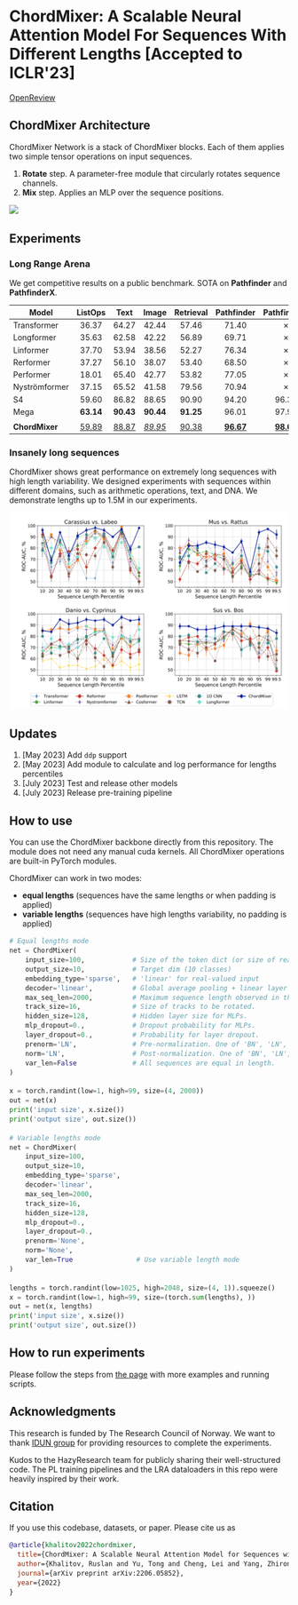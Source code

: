 # ChordMixer: A Scalable Neural Attention Model For Sequences With Different Lengths [Accepted to ICLR'23]

[OpenReview](https://openreview.net/forum?id=E8mzu3JbdR)

## ChordMixer Architecture 
ChordMixer Network is a stack of ChordMixer blocks. Each of them applies two simple tensor operations on input sequences.
1. **Rotate** step. A parameter-free module that circularly rotates sequence channels.
2. **Mix** step. Applies an MLP over the sequence positions.
<img src="https://github.com/RuslanKhalitov/ChordMixer/blob/main/figures/chordm_nonum_git.gif" width="690">

## Experiments

### Long Range Arena
We get competitive results on a public benchmark. SOTA on **Pathfinder** and **PathfinderX**.


| Model            | ListOps|Text|Image|Retrieval|Pathfinder|PathfinderX|
| -------------    |:-----:|:-----:|:-----:|:-----:|:-----:|:-----:|
| Transformer      | 36.37 | 64.27 | 42.44 | 57.46 | 71.40 | ✗ |
| Longformer       | 35.63 | 62.58 | 42.22 | 56.89 | 69.71 | ✗ |
| Linformer        | 37.70 | 53.94 | 38.56 | 52.27 | 76.34 | ✗ |
| Rerformer        | 37.27 | 56.10 | 38.07 | 53.40 | 68.50 | ✗ |
| Performer        | 18.01 | 65.40 | 42.77 | 53.82 | 77.05 | ✗ | 
| Nyströmformer    | 37.15 | 65.52 | 41.58 | 79.56 | 70.94 | ✗ |
| S4               | 59.60 | 86.82 | 88.65 | 90.90 | 94.20 | 96.35 |
| Mega             | **63.14** | **90.43** | **90.44** | **91.25** | 96.01 | 97.98 |
|                  |
| **ChordMixer**   | [59.89](https://api.wandb.ai/links/rusx/kb9ydn5g) | [88.87](https://api.wandb.ai/links/rusx/9e7oizh6) | *[89.95](https://api.wandb.ai/links/rusx/rk6dt1bt)* | [90.38](https://api.wandb.ai/links/rusx/b9dbjno1) | **[96.67](https://api.wandb.ai/links/rusx/rgi146h9)** | **[98.63](https://api.wandb.ai/links/rusx/empk7dj8)** |

### Insanely long sequences

ChordMixer shows great performance on extremely long sequences with high length variability. We designed experiments with sequences within different domains, such as arithmetic operations, text, and DNA. We demonstrate lengths up to 1.5M in our experiments. 

<img src="https://github.com/RuslanKhalitov/ChordMixer/blob/main/figures/genbank_git.png" width="690">

## Updates
1. [May 2023] Add `ddp` support
2. [May 2023] Add module to calculate and log performance for lengths percentiles 
3. [July 2023] Test and release other models
3. [July 2023] Release pre-training pipeline


## How to use
You can use the ChordMixer backbone directly from this repository. The module does not need any manual cuda kernels. All ChordMixer operations are built-in PyTorch modules. 

ChordMixer can work in two modes: 
* **equal lengths** (sequences have the same lengths or when padding is applied)
* **variable lengths** (sequences have high lengths variability, no padding is applied)

```python
# Equal lengths mode
net = ChordMixer(
    input_size=100,            # Size of the token dict (or size of real-valued input)
    output_size=10,            # Target dim (10 classes)
    embedding_type='sparse',   # 'linear' for real-valued input
    decoder='linear',          # Global average pooling + linear layer
    max_seq_len=2000,          # Maximum sequence length observed in the whole dataset.
    track_size=16,             # Size of tracks to be rotated.
    hidden_size=128,           # Hidden layer size for MLPs.
    mlp_dropout=0.,            # Dropout probability for MLPs.
    layer_dropout=0.,          # Probability for layer dropout.
    prenorm='LN',              # Pre-normalization. One of 'BN', 'LN', 'GN', or 'None' when not applied. 
    norm='LN',                 # Post-normalization. One of 'BN', 'LN', 'GN', or 'None' when not applied. 
    var_len=False              # All sequences are equal in length.
)

x = torch.randint(low=1, high=99, size=(4, 2000))
out = net(x)
print('input size', x.size())
print('output size', out.size())

# Variable lengths mode
net = ChordMixer(
    input_size=100,
    output_size=10,
    embedding_type='sparse',
    decoder='linear',
    max_seq_len=2000,
    track_size=16,
    hidden_size=128,
    mlp_dropout=0.,
    layer_dropout=0.,
    prenorm='None',
    norm='None',
    var_len=True                # Use variable length mode
)

lengths = torch.randint(low=1025, high=2048, size=(4, 1)).squeeze()
x = torch.randint(low=1, high=99, size=(torch.sum(lengths), ))
out = net(x, lengths)
print('input size', x.size())
print('output size', out.size())
```


## How to run experiments
Please follow the steps from [the page](../main/chordmixer_instrictions.md) with more examples and running scripts.


## Acknowledgments
This research is funded by The Research Council of Norway.
We want to thank [IDUN group](https://www.hpc.ntnu.no/idun/) for providing resources to complete the experiments. 

Kudos to the HazyResearch team for publicly sharing their well-structured code. The PL training pipelines and the LRA dataloaders in this repo were heavily inspired by their work. 


## Citation
If you use this codebase, datasets, or paper. Please cite us as

```bibtex
@article{khalitov2022chordmixer,
  title={ChordMixer: A Scalable Neural Attention Model for Sequences with Different Lengths},
  author={Khalitov, Ruslan and Yu, Tong and Cheng, Lei and Yang, Zhirong},
  journal={arXiv preprint arXiv:2206.05852},
  year={2022}
}
```


